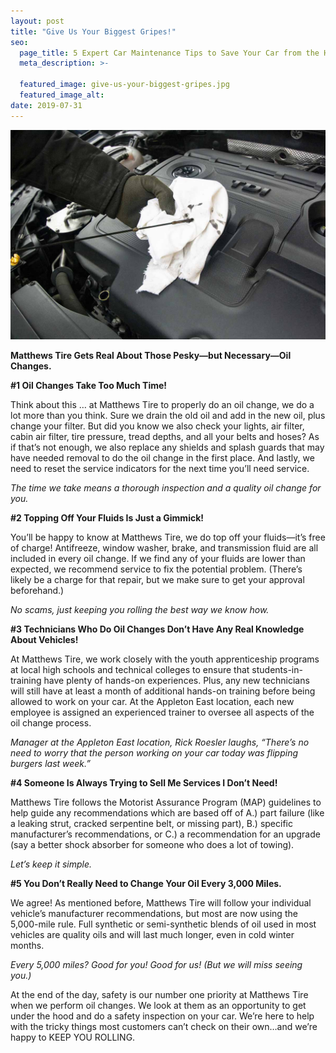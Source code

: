 ```yaml
---
layout: post
title: "Give Us Your Biggest Gripes!"
seo:
  page_title: 5 Expert Car Maintenance Tips to Save Your Car from the Heat
  meta_description: >-

  featured_image: give-us-your-biggest-gripes.jpg
  featured_image_alt:
date: 2019-07-31
---
```


![Share the road this summer](give-us-your-biggest-gripes.jpg)

**Matthews Tire Gets Real About Those Pesky—but Necessary—Oil Changes.**

**#1 Oil Changes Take Too Much Time!**

Think about this … at Matthews Tire to properly do an oil change, we do a lot more than you think. Sure we drain the old oil and add in the new oil, plus change your filter. But did you know we also check your lights, air filter, cabin air filter, tire pressure, tread depths, and all your belts and hoses? As if that’s not enough, we also replace any shields and splash guards that may have needed removal to do the oil change in the first place. And lastly, we need to reset the service indicators for the next time you’ll need service.

_The time we take means a thorough inspection and a quality oil change for you._

**#2 Topping Off Your Fluids Is Just a Gimmick!**

You’ll be happy to know at Matthews Tire, we do top off your fluids—it’s free of charge! Antifreeze, window washer, brake, and transmission fluid are all included in every oil change. If we find any of your fluids are lower than expected, we recommend service to fix the potential problem. (There’s likely be a charge for that repair, but we make sure to get your approval beforehand.)

_No scams, just keeping you rolling the best way we know how._

**#3 Technicians Who Do Oil Changes Don’t Have Any Real Knowledge About Vehicles!**

At Matthews Tire, we work closely with the youth apprenticeship programs at local high schools and technical colleges to ensure that students-in-training have plenty of hands-on experiences. Plus, any new technicians will still have at least a month of additional hands-on training before being allowed to work on your car. At the Appleton East location, each new employee is assigned an experienced trainer to oversee all aspects of the oil change process.

_Manager at the Appleton East location, Rick Roesler laughs, “There’s no need to worry that the person working on your car today was flipping burgers last week.”_

**#4 Someone Is Always Trying to Sell Me Services I Don’t Need!**

Matthews Tire follows the Motorist Assurance Program (MAP) guidelines to help guide any recommendations which are based off of A.) part failure (like a leaking strut, cracked serpentine belt, or missing part), B.) specific manufacturer’s recommendations, or C.) a recommendation for an upgrade (say a better shock absorber for someone who does a lot of towing).

_Let’s keep it simple._

**#5 You Don’t Really Need to Change Your Oil Every 3,000 Miles.**

We agree! As mentioned before, Matthews Tire will follow your individual vehicle’s manufacturer recommendations, but most are now using the 5,000-mile rule. Full synthetic or semi-synthetic blends of oil used in most vehicles are quality oils and will last much longer, even in cold winter months.

_Every 5,000 miles? Good for you! Good for us! (But we will miss seeing you.)_

At the end of the day, safety is our number one priority at Matthews Tire when we perform oil changes. We look at them as an opportunity to get under the hood and do a safety inspection on your car. We’re here to help with the tricky things most customers can’t check on their own…and we’re happy to KEEP YOU ROLLING.
